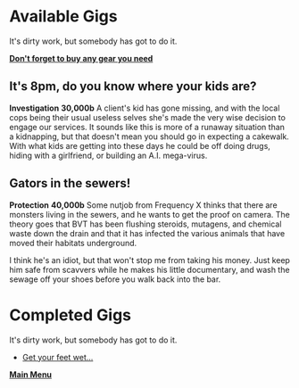 # Available Gigs
It's dirty work, but somebody has got to do it. 

 **[Don't forget to buy any gear you need](Marketplace.md)**
 
## It's 8pm, do you know where your kids are?
**Investigation**
**30,000b**
A client's kid has gone missing, and with the local cops being their usual useless selves she's made the very wise decision to engage our services. It sounds like this is more of a runaway situation than a kidnapping, but that doesn't mean you should go in expecting a cakewalk. With what kids are getting into these days he could be off doing drugs, hiding with a girlfriend, or building an A.I. mega-virus. 

## Gators in the sewers!
**Protection**
**40,000b**
Some nutjob from Frequency X thinks that there are monsters living in the sewers, and he wants to get the proof on camera. The theory goes that BVT has been flushing steroids, mutagens, and chemical waste down the drain and that it has infected the various animals that have moved their habitats underground. 

I think he's an idiot, but that won't stop me from taking his money. Just keep him safe from scavvers while he makes his little documentary, and wash the sewage off your shoes before you walk back into the bar.

# Completed Gigs
It's dirty work, but somebody has got to do it. 
- [Get your feet wet...](Completed/getyfw.md)

 **[Main Menu](README.md)**